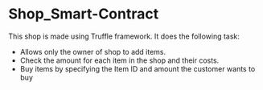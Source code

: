 # Shop_Smart-Contract

This shop is made using Truffle framework. It does the following task:
* Allows only the owner of shop to add items.
* Check the amount for each item in the shop and their costs.
* Buy items by specifying the Item ID and amount the customer wants to buy